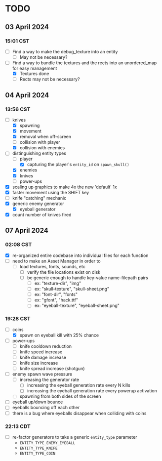 # TODO

## 03 April 2024

### 15:01 CST

- [ ] Find a way to make the debug_texture into an entity 
    - [ ] May not be necessary?
- [ ] Find a way to bundle the textures and the rects into an unordered_map for easy management
    - [x] Textures done
    - [ ] Rects may not be necessary?

## 04 April 2024

### 13:56 CST

- [ ] knives
    - [x] spawning
    - [x] movement
    - [x] removal when off-screen
    - [ ] collision with player
    - [x] collision with enemies
- [ ] distinguishing entity types
    - [ ] player
        - [x] capturing the player's `entity_id` on `spawn_skull()`
    - [x] enemies
    - [x] knives
    - [ ] power-ups
- [x] scaling up graphics to make 4x the new 'default' 1x
- [x] faster movement using the SHIFT key
- [ ] knife "catching" mechanic
- [x] generic enemy generator
    - [x] eyeball generator
- [x] count number of knives fired

## 07 April 2024

### 02:08 CST

- [x] re-organized entire codebase into individual files for each function
- [ ] need to make an Asset Manager in order to
    - [ ] load textures, fonts, sounds, etc
        - [ ] verify the file locations exist on disk
        - [ ] be generic enough to handle key-value name-filepath pairs
            - [ ] ex: "texture-dir", "img"
            - [ ] ex: "skull-texture", "skull-sheet.png"
            - [ ] ex: "font-dir", "fonts"
            - [ ] ex: "gfont", "hack.ttf"
            - [ ] ex: "eyeball-texture", "eyeball-sheet.png"

### 19:28 CST

- [ ] coins
    - [x] spawn on eyeball kill with 25% chance
- [ ] power-ups
    - [ ] knife cooldown reduction
    - [ ] knife speed increase
    - [ ] knife damage increase
    - [ ] knife size increase
    - [ ] knife spread increase (shotgun)
- [ ] enemy spawn wave pressure
    - [ ] increasing the generator rate
        - [ ] increasing the eyeball generation rate every N kills
        - [ ] increasing the eyeball generation rate every powerup activation
    - [ ] spawning from both sides of the screen
- [ ] eyeball up/down bounce
- [ ] eyeballs bouncing off each other
- [ ] there is a bug where eyeballs disappear when colliding with coins

### 22:13 CDT

- [ ] re-factor generators to take a generic `entity_type` parameter
    - `ENTITY_TYPE_ENEMY_EYEBALL`
    - `ENTITY_TYPE_KNIFE`
    - `ENTITY_TYPE_COIN`


